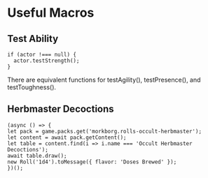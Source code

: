 # Useful Macros

## Test Ability

```
if (actor !=== null) {
  actor.testStrength();
}
```

There are equivalent functions for testAgility(), testPresence(), and testToughness().


## Herbmaster Decoctions

```
(async () => {
let pack = game.packs.get('morkborg.rolls-occult-herbmaster');
let content = await pack.getContent();
let table = content.find(i => i.name === 'Occult Herbmaster Decoctions');
await table.draw();
new Roll('1d4').toMessage({ flavor: 'Doses Brewed' });
})();
```

